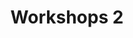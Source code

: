 ---
slug: workshops-2
type: event
event_type: Workshops
title: Workshops 2
venue: null
date_time: Friday, April 21st, 15:30&#8209;17:30
schedule:
    -   time: t15:30&#8209;17:30
        item: $the-craft-of-algorave-documentation
        venue: Vogelfrei
    -   time: t15:30&#8209;17:30
        item: $nodysseus-three-live-lowcoding-three-js-visuals-in-the-browser
        venue: Vogelfrei
    -   time: t15:30&#8209;17:30
        item: $easy-stochastic-live-coding-with-megra-3
        venue: 'Vogelfrei'
    -   time: t15:30&#8209;17:30
        item: $introduction-to-nix-for-live-coding-software-packaging
        venue: 'Nijverheid, Kadeboot'
---